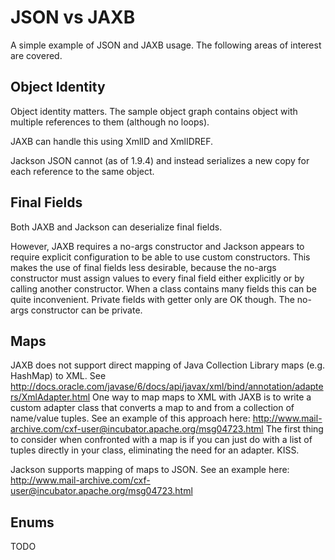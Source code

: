 JSON vs JAXB
===

A simple example of JSON and JAXB usage. The following areas of interest are covered.

Object Identity
---

Object identity matters. The sample object graph contains object with multiple references to them (although no loops).

JAXB can handle this using XmlID and XmlIDREF.

Jackson JSON cannot (as of 1.9.4) and instead serializes a new copy for each reference to the same object.

Final Fields
---

Both JAXB and Jackson can deserialize final fields.

However, JAXB requires a no-args constructor and Jackson appears to require explicit configuration to be able to use custom constructors. This makes the use of final fields less desirable, because the no-args constructor must assign values to every final field either explicitly or by calling another constructor. When a class contains many fields this can be quite inconvenient. Private fields with getter only are OK though.  The no-args constructor can be private.

Maps
---

JAXB does not support direct mapping of Java Collection Library maps (e.g. HashMap) to XML. See http://docs.oracle.com/javase/6/docs/api/javax/xml/bind/annotation/adapters/XmlAdapter.html
One way to map maps to XML with JAXB is to write a custom adapter class that converts a map to and from a collection of name/value tuples. See an example of this approach here: http://www.mail-archive.com/cxf-user@incubator.apache.org/msg04723.html
The first thing to consider when confronted with a map is if you can just do with a list of tuples directly in your class, eliminating the need for an adapter. KISS.

Jackson supports mapping of maps to JSON. See an example here: http://www.mail-archive.com/cxf-user@incubator.apache.org/msg04723.html

Enums
---

TODO